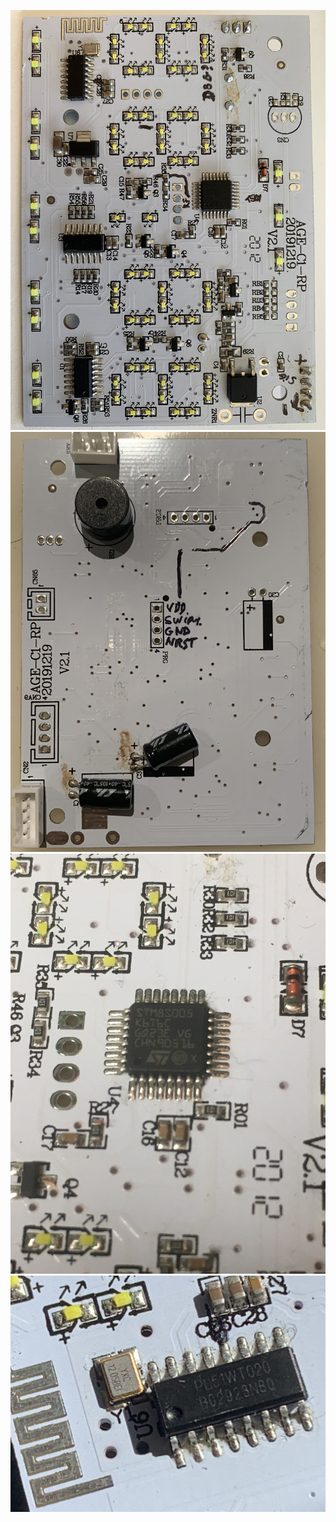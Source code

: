 ![display_board](./../img/threadmill_display_board.jpg)
![display_board](./../img/threadmill_display_board_back.jpg)
![display_board_detail](./../img/threadmill_display_board_detail.jpg)
![display_board_detail_rf](./../img/threadmill_display_board_rf.jpeg)
